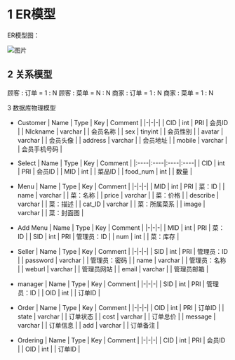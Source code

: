 1 ER模型
=====

ER模型图：


![图片](/UML/pictures/ERmodel.png)

## 2 关系模型
顾客 : 订单 = 1 : N
顾客 : 菜单 = N : N
商家 : 订单 = 1 : N
商家 : 菜单 = 1 : N

3 数据库物理模型
* Customer
| Name  | Type | Key | Comment | 
|-|-|-|
| CID | int | PRI | 会员ID | 
| NIckname | varchar |    | 会员名称 | 
| sex | tinyint |    | 会员性别 | 
| avatar | varchar |    | 会员头像 | 
| address | varchar |    | 会员地址 | 
| mobile | varchar |    | 会员手机号码 | 


* Select
| Name  | Type | Key | Comment | 
|:----|:----|:----|:----|
| CID   | int   | PRI   | 会员ID   | 
| MID   | int   |    | 菜品ID   | 
| food_num   | int   |    | 数量   | 


* Menu
| Name  | Type | Key | Comment | 
|-|-|-|
| MID | int | PRI | 菜：ID | 
| name | varchar |    | 菜：名称 | 
| price | varchar |    | 菜：价格 | 
| describe | varchar |    | 菜：描述 | 
| cat_ID | varchar |    | 菜：所属菜系 | 
| image | varchar |    | 菜：封面图 | 


* Add Menu
| Name  | Type | Key | Comment | 
|-|-|-|
| MID | int | PRI | 菜：ID | 
| SID | int | PRI | 管理员：ID | 
| num   | int   |    | 菜：库存   | 


* Seller
| Name  | Type | Key | Comment | 
|-|-|-|
| SID | int | PRI | 管理员：ID | 
| password   | varchar   |    | 管理员：密码   | 
| name   | varchar   |    | 管理员：名称   | 
| weburl   | varchar   |    | 管理员网站   | 
| email   | varchar   |    | 管理员邮箱   | 


* manager
| Name  | Type | Key | Comment | 
|-|-|-|
| SID | int | PRI | 管理员：ID | 
| OID | int |    | 订单ID | 


* Order
| Name  | Type | Key | Comment | 
|-|-|-|
| OID | int | PRI | 订单ID | 
| state   | varchar   |    | 订单状态   | 
| cost   | varchar   |    | 订单总价   | 
| message   | varchar   |    | 订单信息   | 
| add   | varchar   |    | 订单备注   | 


* Ordering
| Name  | Type | Key | Comment | 
|-|-|-|
| CID | int | PRI | 会员ID | 
| OID | int |    | 订单ID | 




